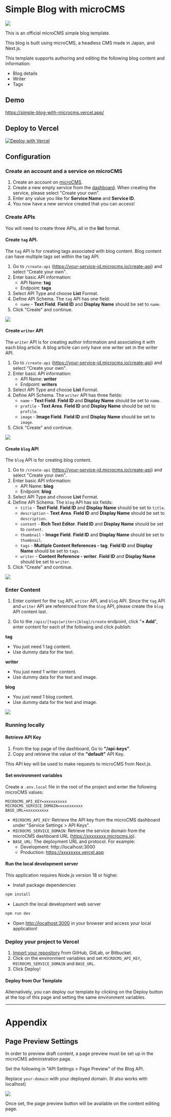 # Simple Blog with microCMS

![](public/cover.png)

This is an official microCMS simple blog template.

This blog is built using microCMS, a headless CMS made in Japan, and Next.js.

This template supports authoring and editing the following blog content and information:

- Blog details
- Writer
- Tags

## Demo

https://simple-blog-with-microcms.vercel.app/

## Deploy to Vercel

[![Deploy with Vercel](https://vercel.com/button)](https://vercel.com/new/clone?demo-description=This%20is%20a%20microCMS%20official%20simple%20blog%20template.&demo-image=https://github.com/microcmsio/simple-blog-with-microcms/blob/main/public/cover.png?raw=true&demo-title=Simple%20Blog%20with%20microCMS&demo-url=https://simple-blog-with-microcms.vercel.app/&from=templates&project-name=Simple%20Blog%20with%20microCMS&repository-name=simple-blog-with-microcms&repository-url=https://github.com/microcmsio/simple-blog-with-microcms&env=MICROCMS_API_KEY,MICROCMS_SERVICE_DOMAIN,BASE_URL)

## Configuration

### Create an account and a service on microCMS

1. Create an account on [microCMS](https://app.microcms.io/signup).
2. Create a new empty service from the [dashboard](https://app.microcms.io/create-service). When creating the service, please select "Create your own".
3. Enter any value you like for **Service Name** and **Service ID**.
4. You now have a new service created that you can access!

### Create APIs

You will need to create three APIs, all in the **list** format.

#### **Create `tag` API.**

The `tag` API is for creating tags associated with blog content. Blog content can have multiple tags set within the tag API.

1. Go to `/create-api` (https://your-service-id.microcms.io/create-api) and select "Create your own".
2. Enter basic API information:
   - API Name: **tag**
   - Endpoint: **tags**
3. Select API Type and choose **List** Format.
4. Define API Schema. The `tag` API has one field:
   - `name` - **Text Field**. **Field ID** and **Display Name** should be set to `name`.
5. Click "Create" and continue.

![](public/tag.png)

#### **Create `writer` API**

The `writer` API is for creating author information and associating it with each blog article. A blog article can only have one writer set in the writer API.

1. Go to `/create-api` (https://your-service-id.microcms.io/create-api) and select "Create your own".
2. Enter basic API information:
   - API Name: **writer**
   - Endpoint: **writers**
3. Select API Type and choose **List** Format.
4. Define API Schema. The `writer` API has three fields:
   - `name` - **Text Field**. **Field ID** and **Display Name** should be set to `name`.
   - `profile` - **Text Area**. **Field ID** and **Display Name** should be set to `profile`.
   - `image` - **Image Field**. **Field ID** and **Display Name** should be set to `image`.
5. Click "Create" and continue.

![](public/writer.png)

#### **Create `blog` API**

The `blog` API is for creating blog content.

1. Go to `/create-api` (https://your-service-id.microcms.io/create-api) and select "Create your own".
2. Enter basic API information:
   - API Name: **blog**
   - Endpoint: **blog**
3. Select API Type and choose **List** Format.
4. Define API Schema. The `blog` API has six fields:
   - `title` - **Text Field**. **Field ID** and **Display Name** should be set to `title`.
   - `description` - **Text Area**. **Field ID** and **Display Name** should be set to `description`.
   - `content` - **Rich Text Editor**. **Field ID** and **Display Name** should be set to `content`.
   - `thumbnail` - **Image Field**. **Field ID** and **Display Name** should be set to `thumbnail`.
   - `tags` - **Multiple Content References - tag**. **Field ID** and **Display Name** should be set to `tags`.
   - `writer` - **Content Reference - writer**. **Field ID** and **Display Name** should be set to `writer`.
5. Click "Create" and continue.

![](public/blog.png)

### Enter Content

1. Enter content for the `tag` API, `writer` API, and `blog` API. Since the `tag` API and `writer` API are referenced from the `blog` API, please create the `blog` API content last.

2. Go to the `/apis/[tags|writers|blog]/create` endpoint, click "**+ Add**", enter content for each of the following and click publish:

**tag**

- You just need 1 tag content.
- Use dummy data for the text.

**writer**

- You just need 1 writer content.
- Use dummy data for the text and image.

**blog**

- You just need 1 blog content.
- Use dummy data for the text and image.

![](public/publish.png)

### Running locally

#### **Retrieve API Key**

1. From the top page of the dashboard, Go to **"/api-keys"**.
2. Copy and retrieve the value of the **"default"** API Key.

This API key will be used to make requests to microCMS from Next.js.

#### **Set environment variables**

Create a `.env.local` file in the root of the project and enter the following microCMS values:

```
MICROCMS_API_KEY=xxxxxxxxxx
MICROCMS_SERVICE_DOMAIN=xxxxxxxxxx
BASE_URL=xxxxxxxxxx
```

- `MICROCMS_API_KEY`: Retrieve the API key from the microCMS dashboard under "Service Settings > API Keys".
- `MICROCMS_SERVICE_DOMAIN`: Retrieve the service domain from the microCMS dashboard URL (https://xxxxxxxx.microcms.io).
- `BASE_URL`: The deployment URL and protocol. For example:
  - Development: http://localhost:3000
  - Production: https://xxxxxxxx.vercel.app

#### **Run the local development server**

This application requires Node.js version 18 or higher.

- Install package dependencies

```bash
npm install
```

- Launch the local development web server

```bash
npm run dev
```

- Open [http://localhost:3000](http://localhost:3000) in your browser and access your local application!

### Deploy your project to Vercel

1. [Import your repository](https://vercel.com/docs/getting-started-with-vercel/import) from GitHub, GitLab, or Bitbucket.
2. Click on the environment variables and set `MICROCMS_API_KEY`, `MICROCMS_SERVICE_DOMAIN` and `BASE_URL`.
3. Click Deploy!

#### **Deploy from Our Template**

Alternatively, you can deploy our template by clicking on the Deploy button at the top of this page and setting the same environment variables.

---

# Appendix

## Page Preview Settings

In order to preview draft content, a page preview must be set up in the microCMS administration page.

Set the following in "API Settings > Page Preview" of the Blog API.

Replace `your-domain` with your deployed domain. (It also works with localhost)

![](public/page-preview-settings.png)

Once set, the page preview button will be available on the content editing page.
